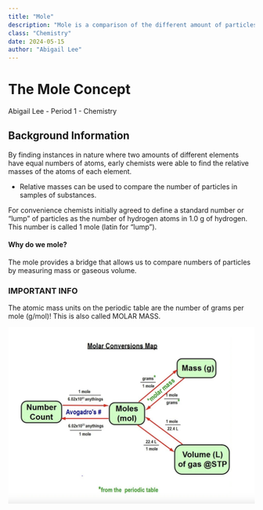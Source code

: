 ```yaml
---
title: "Mole"
description: "Mole is a comparison of the different amount of particles"
class: "Chemistry"
date: 2024-05-15
author: "Abigail Lee"
---
```


# The Mole Concept

Abigail Lee - Period 1 - Chemistry

## Background Information

By finding instances in nature where two amounts of different elements have equal numbers of atoms, early chemists were able to find the relative masses of the atoms of each element.

- Relative masses can be used to compare the number of particles in samples of substances.

For convenience chemists initially agreed to define a standard number or “lump” of particles as the number of hydrogen atoms in 1.0 g of hydrogen. This number is called 1 mole (latin for “lump”).

#### Why do we mole?

The mole provides a bridge that allows us to compare numbers of particles by measuring mass or gaseous volume.

### IMPORTANT INFO

The atomic mass units on the periodic table are the number of grams per mole (g/mol)!
This is also called MOLAR MASS.

![Mole](images/mole.png)
